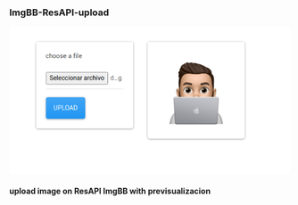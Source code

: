 ### ImgBB-ResAPI-upload

![alt text](https://github.com/leonardopernett/ImgBB-ResAPI-upload/blob/master/src/public/logo.png)

#### upload image on ResAPI ImgBB with previsualizacion 

